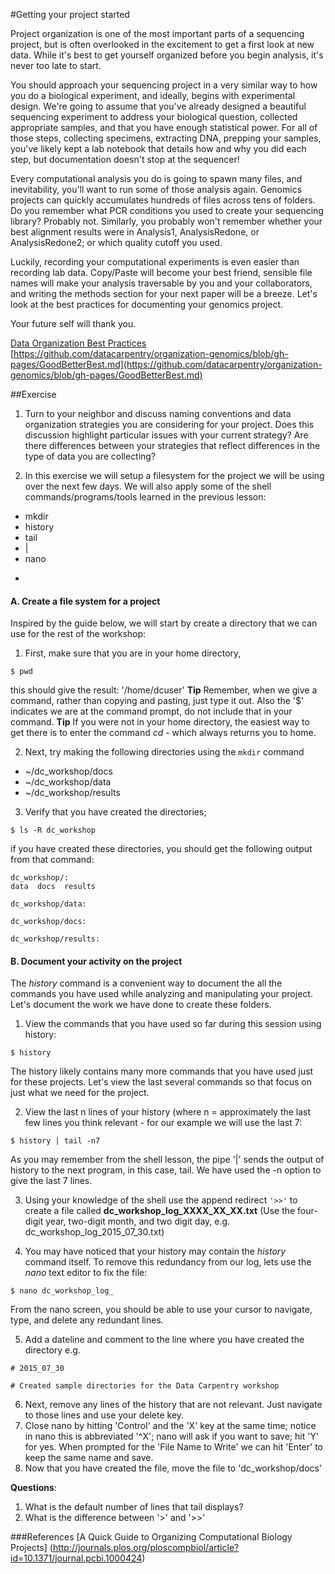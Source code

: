 #Getting your project started

Project organization is one of the most important parts of a sequencing project, but is often overlooked in the excitement to get a first look at new data. While it's best to get yourself organized before you begin analysis,
it's never too late to start.

You should approach your sequencing project in a very similar way to how you do a biological experiment, and ideally, begins with experimental design. We're going to assume that you've already designed a beautiful sequencing experiment 
to address your biological question, collected appropriate samples, and that you have enough statistical power. For all of those steps, collecting specimens, extracting DNA, prepping your samples, you've likely kept a lab notebook that details how and why you did each step, but documentation doesn't stop at the sequencer! 

Every computational analysis you do is going to spawn many files, and inevitability, you'll 
want to run some of those analysis again. Genomics projects can quickly accumulates hundreds of files across tens of folders. Do you remember what PCR conditions you used to create your sequencing library? Probably not. Similarly, you probably won't 
remember whether your best alignment results were in Analysis1, AnalysisRedone, or AnalysisRedone2; or which quality cutoff 
you used.

Luckily, recording your computational experiments is even easier than recording lab data. Copy/Paste will become your best friend, sensible file names will make your analysis traversable by you and your collaborators, and writing the methods section for your next paper will be a breeze. Let's look at the best practices for documenting your genomics project. 

Your future self will thank you.

[Data Organization Best Practices](https://github.com/datacarpentry/organization-genomics/blob/gh-pages/GoodBetterBest.md)<br>
[https://github.com/datacarpentry/organization-genomics/blob/gh-pages/GoodBetterBest.md](https://github.com/datacarpentry/organization-genomics/blob/gh-pages/GoodBetterBest.md)

##Exercise

1. Turn to your neighbor and discuss naming conventions and data organization strategies you are considering for your project. Does this discussion highlight particular issues with your current strategy? Are there differences between your strategies
that reflect differences in the type of data you are collecting?

2. In this exercise we will setup a filesystem for the project we will be using over the next few days. We will also apply some of the shell commands/programs/tools learned in the previous lesson:

* mkdir
* history
* tail
* |
* nano
* >>

#### A. Create a file system for a project

Inspired by the guide below, we will start by create a directory that we can use for the rest of the workshop:

1. First, make sure that you are in your home directory,

```
$ pwd
```
this should give the result: '/home/dcuser'
**Tip** Remember, when we give a command, rather than copying and pasting, just type it out. Also the '$' indicates we are at the command prompt, do not include that in your command. 
**Tip** If you were not in your home directory, the easiest way to get there is to enter the command *cd* - which always returns you to home. 

2. Next, try making the following directories using the `mkdir` command

* ~/dc_workshop/docs
* ~/dc_workshop/data
* ~/dc_workshop/results

3. Verify that you have created the directories;

```
$ ls -R dc_workshop
```
if you have created these directories, you should get the following output from that command:

```
dc_workshop/:
data  docs  results

dc_workshop/data:

dc_workshop/docs:

dc_workshop/results:
```

#### B. Document your activity on the project

The *history* command is a convenient way to document the all the commands you have used while analyzing and manipulating your project. Let's document the work we have done to create these folders. 

1. View the commands that you have used so far during this session using history:

```
$ history
```

The history likely contains many more commands that you have used just for these projects. Let's view the last several commands so that focus on just what we need for the project. 

2. View the last n lines of your history (where n = approximately the last few lines you think relevant - for our example we will use the last 7:

```
$ history | tail -n7
```

As you may remember from the shell lesson, the pipe '|' sends the output of history to the next program, in this case, tail. We have used the -n option to give the last 7 lines.

3. Using your knowledge of the shell use the append redirect `'>>'` to create a file called **dc_workshop_log_XXXX_XX_XX.txt** (Use the four-digit year, two-digit month, and two digit day, e.g. dc_workshop_log_2015_07_30.txt)

4. You may have noticed that your history may contain the *history* command itself. To remove this redundancy from our log, lets use the *nano* text editor to fix the file:

```
$ nano dc_workshop_log_
```

From the nano screen, you should be able to use your cursor to navigate, type, and delete any redundant lines. 

5. Add a dateline and comment to the line where you have created the directory e.g. 

```
# 2015_07_30 
```

```
# Created sample directories for the Data Carpentry workshop
```

6. Next, remove any lines of the history that are not relevant. Just navigate to those lines and use your delete key. 
7. Close nano by hitting 'Control' and the 'X' key at the same time; notice in nano this is abbreviated '\^X'; nano will ask if you want to save; hit 'Y' for yes. When prompted for the 'File Name to Write' we can hit 'Enter' to keep the same name and save. 
8. Now that you have created the file, move the file to 'dc_workshop/docs'


**Questions**: 
1. What is the default number of lines that tail displays?
2. What is the difference between '>' and '>>'




###References
[A Quick Guide to Organizing Computational Biology Projects] (http://journals.plos.org/ploscompbiol/article?id=10.1371/journal.pcbi.1000424)



